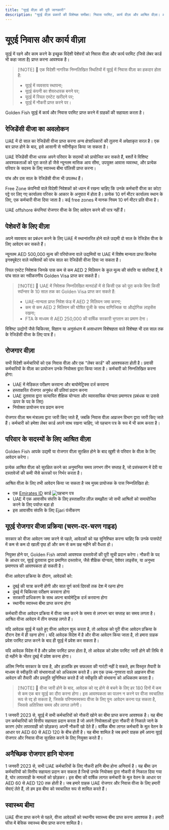 ```yaml
---
title: "यूएई वीज़ा की पूरी जानकारी"
description: "यूएई वीज़ा प्रकारों की विशेषज्ञ समीक्षा: निवास परमिट, कार्य वीज़ा और आश्रित वीज़ा। आवश्यकताओं और प्रक्रिया के बारे में सभी जरूरी जानकारी।"
---
```


# यूएई निवास और कार्य वीज़ा

यूएई में रहने और काम करने के इच्छुक विदेशी पेशेवरों को निवास वीज़ा और कार्य परमिट (जिसे लेबर कार्ड भी कहा जाता है) प्राप्त करना आवश्यक है।

> [!NOTE] 💚 एक विदेशी नागरिक निम्नलिखित स्थितियों में यूएई में निवास वीज़ा का हकदार होता है:
>
> - यूएई में व्यवसाय स्थापना;
> - यूएई कंपनी का शेयरधारक बनने पर;
> - यूएई में रियल एस्टेट खरीदने पर;
> - यूएई में नौकरी प्राप्त करने पर।

Golden Fish यूएई में कार्य और निवास परमिट प्राप्त करने में ग्राहकों की सहायता करता है।

## रेजिडेंसी वीजा का अवलोकन

UAE में दो साल का रेजिडेंसी वीजा प्राप्त करना अन्य क्षेत्राधिकारों की तुलना में अपेक्षाकृत सरल है। एक बार प्राप्त होने के बाद, इसे आसानी से नवीनीकृत किया जा सकता है।

UAE रेजिडेंसी वीजा धारक अपने परिवार के सदस्यों को प्रायोजित कर सकते हैं, बशर्ते वे विशिष्ट आवश्यकताओं को पूरा करते हों जैसे न्यूनतम मासिक आय सीमा, उपयुक्त आवास व्यवस्था, और प्रत्येक परिवार के सदस्य के लिए स्वास्थ्य बीमा पॉलिसी प्राप्त करना।

पांच और दस साल के रेजिडेंसी वीजा भी उपलब्ध हैं।

Free Zone कंपनियों वाले विदेशी निवेशकों को ध्यान में रखना चाहिए कि उनके कर्मचारी वीजा का कोटा पट्टे पर लिए गए कार्यालय परिसर के आकार के अनुपात में होता है। प्रत्येक 10 वर्ग मीटर कार्यालय स्थान के लिए, एक कर्मचारी वीजा दिया जाता है। कई free zones में मानक नियम 10 वर्ग मीटर प्रति वीजा है।

UAE offshore कंपनियां रोजगार वीजा के लिए आवेदन करने की पात्र नहीं हैं।

## पेशेवरों के लिए वीज़ा

अपने व्यवसाय का प्रबंधन करने के लिए UAE में स्थानांतरित होने वाले उद्यमी दो साल के रेजिडेंस वीजा के लिए आवेदन कर सकते हैं।

न्यूनतम AED 500,000 मूल्य की परियोजना वाले उद्यमियों या UAE में विशेष मान्यता प्राप्त बिजनेस इनक्यूबेटर वाले व्यक्तियों को पांच साल का रेजिडेंसी वीजा दिया जा सकता है।

रियल एस्टेट निवेशक जिनके पास कम से कम AED 2 मिलियन के कुल मूल्य की संपत्ति या संपत्तियां हैं, वे पांच साल का नवीकरणीय Golden Visa प्राप्त कर सकते हैं।

> [!NOTE] 💚 UAE में निवेशक निम्नलिखित मानदंडों में से किसी एक को पूरा करके बिना किसी स्पॉन्सर के 10 साल तक का Golden Visa प्राप्त कर सकते हैं:
>
> - UAE-मान्यता प्राप्त निवेश फंड में AED 2 मिलियन जमा करना;
> - कम से कम AED 2 मिलियन की घोषित पूंजी के साथ वाणिज्यिक या औद्योगिक लाइसेंस रखना;
> - FTA के माध्यम से AED 250,000 की वार्षिक सरकारी भुगतान का प्रमाण देना।

विशिष्ट उद्योगों जैसे चिकित्सा, विज्ञान या अनुसंधान में असाधारण विशेषज्ञता वाले विशेषज्ञ भी दस साल तक के रेजिडेंसी वीजा के लिए पात्र हैं।

## रोजगार वीज़ा

सभी विदेशी कर्मचारियों को एक निवास वीज़ा और एक "लेबर कार्ड" की आवश्यकता होती है। प्रवासी कर्मचारियों के वीज़ा का प्रायोजन उनके नियोक्ता द्वारा किया जाता है। कर्मचारी को निम्नलिखित करना होगा:

- UAE में मेडिकल परीक्षण करवाना और बायोमेट्रिक्स दर्ज करवाना
- हस्ताक्षरित रोजगार अनुबंध की प्रतियां प्रदान करना
- UAE दूतावास द्वारा सत्यापित शैक्षिक योग्यता और व्यावसायिक योग्यता प्रमाणपत्र (प्रबंधक या उससे ऊपर के पद के लिए)
- नियोक्ता प्रायोजन पत्र प्रदान करना

रोजगार वीज़ा श्रम मंत्रालय द्वारा जारी किए जाते हैं, जबकि निवास वीज़ा आव्रजन विभाग द्वारा जारी किए जाते हैं। कर्मचारी को हमेशा लेबर कार्ड अपने साथ रखना चाहिए, जो पहचान पत्र के रूप में भी काम करता है।

## परिवार के सदस्यों के लिए आश्रित वीज़ा

Golden Fish आपके उद्यमी या रोजगार वीज़ा सुरक्षित होने के बाद खुशी से परिवार के वीज़ा के लिए आवेदन करेगा।

प्रत्येक आश्रित वीज़ा को सुरक्षित करने का अनुमानित समय लगभग तीन सप्ताह है, जो प्रसंस्करण में देरी या दस्तावेजों की कमी जैसे कारकों पर निर्भर करता है।

आश्रित वीज़ा के लिए तभी आवेदन किया जा सकता है जब मुख्य प्रायोजक के पास निम्नलिखित हो:

- एक [Emirates ID](https://u.ae/en/information-and-services/visa-and-emirates-id/emirates-id) कार्ड ![पहचान पत्र](/img/ILONMASKID.webp)
- UAE में एक आवासीय संपत्ति के लिए हस्ताक्षरित लीज़ समझौता जो सभी आश्रितों को समायोजित करने के लिए पर्याप्त बड़ा हो
- इस आवासीय संपत्ति के लिए Ejari पंजीकरण

## यूएई रोजगार वीजा प्रक्रिया (चरण-दर-चरण गाइड)

सरकार को वीजा आवेदन जमा करने से पहले, आवेदकों को यह सुनिश्चित करना चाहिए कि उनके पासपोर्ट में कम से कम दो खाली पृष्ठ हों और कम से कम छह महीने की वैधता हो।

नियुक्त होने पर, Golden Fish आपको आवश्यक दस्तावेजों की पूरी सूची प्रदान करेगा। नौकरी के पद के आधार पर, यूएई दूतावास द्वारा प्रमाणित दस्तावेज, जैसे शैक्षिक योग्यता, पेशेवर लाइसेंस, या अनुभव प्रमाणपत्र की आवश्यकता हो सकती है।

वीजा आवेदन प्रक्रिया के दौरान, आवेदकों को:

- दुबई की यात्रा करनी होगी और सात पूर्ण कार्य दिवसों तक देश में रहना होगा
- दुबई में चिकित्सा परीक्षण करवाना होगा
- सरकारी प्राधिकरण के साथ अपना बायोमेट्रिक दर्ज करवाना होगा
- स्थानीय स्वास्थ्य बीमा प्राप्त करना होगा

कर्मचारी वीजा आवेदन प्रक्रिया में वीजा जमा करने के समय से लगभग चार सप्ताह का समय लगता है। आश्रित वीजा आवेदन में तीन सप्ताह लगते हैं।

यदि आवेदक यूएई में रहते हुए वीजा आवेदन शुरू करता है, तो आवेदक को पूरी वीजा आवेदन प्रक्रिया के दौरान देश में ही रहना होगा। यदि आवेदक विदेश में है और वीजा आवेदन किया जाता है, तो हमारा ग्राहक प्रवेश परमिट प्राप्त करने के बाद ही यूएई में प्रवेश कर सकता है।

यदि आवेदक विदेश में है और प्रवेश परमिट प्राप्त होता है, तो आवेदक को प्रवेश परमिट जारी होने की तिथि से दो महीने के भीतर दुबई में प्रवेश करना होगा।

अंतिम निर्णय सरकार के पास है, और हालांकि हम सफलता की गारंटी नहीं दे सकते, हम विस्तृत तैयारी के माध्यम से स्वीकृति की संभावनाओं को अधिकतम करते हैं। हम एक उच्च-गुणवत्ता वाले आव्रजन वीजा आवेदन की तैयारी और प्रस्तुति सुनिश्चित करते हैं जो स्वीकृति की संभावना को अधिकतम करता है।

> [!NOTE] 💚 वीजा जारी होने के बाद, आवेदक को रद्द होने से बचने के लिए हर 180 दिनों में कम से कम एक बार यूएई का दौरा करना होगा।
> इस आवश्यकता का पालन न करने पर वीजा स्वचालित रूप से रद्द हो सकता है, जिसके परिणामस्वरूप वीजा के लिए पुनः आवेदन करना पड़ सकता है, जिससे अतिरिक्त समय और लागत लगेगी।

1 जनवरी 2023 से, यूएई में सभी कर्मचारियों को नौकरी खोने का बीमा प्राप्त करना आवश्यक है। यह बीमा उन कर्मचारियों को वित्तीय सहायता प्रदान करता है जो अपने नियोक्ताओं द्वारा नौकरी से निकाले जाने के कारण (घोर लापरवाही को छोड़कर) अपनी नौकरी खो देते हैं। वार्षिक बीमा लागत कर्मचारी के मूल वेतन के आधार पर AED 60 से AED 120 के बीच होती है। यह बीमा शामिल है जब हमारे ग्राहक हमें अपना यूएई रोजगार और निवास वीजा सुरक्षित करने के लिए नियुक्त करते हैं।

## अनैच्छिक रोजगार हानि योजना

1 जनवरी 2023 से, सभी UAE कर्मचारियों के लिए नौकरी हानि बीमा होना अनिवार्य है। यह बीमा उन कर्मचारियों को वित्तीय सहायता प्रदान कर सकता है जिन्हें उनके नियोक्ता द्वारा नौकरी से निकाल दिया गया है, घोर लापरवाही के मामलों को छोड़कर। इस बीमा की वार्षिक लागत कर्मचारी के मूल वेतन के आधार पर AED 60 से AED 120 तक होती है। जब हमारे ग्राहक UAE रोजगार और निवास वीजा के लिए हमारी सेवाएं लेते हैं, तो हम इस बीमा को स्वचालित रूप से शामिल करते हैं।

## स्वास्थ्य बीमा

UAE वीजा प्राप्त करने से पहले, वीजा आवेदकों को स्थानीय स्वास्थ्य बीमा प्राप्त करना आवश्यक है। हमारी फीस में बेसिक स्वास्थ्य बीमा प्राप्त करना शामिल है।